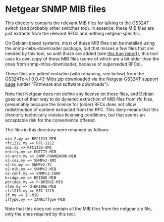 # Netgear SNMP MIB files
This directory contains the relevant MIB files for talking to the GS324T
switch (and probably other switches too). In essence, these MIB files
are just extracts from the relevant RFCs and nothing netgear-specific.

On Debian-based systems, most of these MIB files can be installed using
the snmp-mibs-downloader package, but that misses a few files that are
needed by this tool, so until those are added (see [this bug
report](https://bugs.debian.org/1077818)), this tool uses its own copy
of these MIB files (some of which are a bit older than the ones from
snmp-mibs-downloader, because of superseded RFCs).

These files are added verbatim (with renaming, see below) from the
[GS324Tx-v1.0.0.43-Mibs.zip](https://www.downloads.netgear.com/files/GDC/GS324T/GS324Tx-v1.0.0.43-Mibs.zip)
downloaded via the [Netgear GS324T support page](https://www.netgear.com/support/product/gs324t)
(under "Firmware and software downloads").

Note that Netgear does not define any license on these files, and Debian
goes out of their way to do dynamic extraction of MIB files from rfc
files, presumably because the license for (older) RFCs does not allow
redistribution of content extracted from the RFC. This likely means that
this directory technically violates licensing conditions, but that seems
an acceptable risk for the convenience offered.

The files in this directory were renamed as follows:

    mib-2.my => RFC1213-MIB
    rfc1212.my => RFC-1212
    smi.my => RFC1155-SMI
    entity.my => ENTITY-MIB
    v3-arch.my => SNMP-FRAMEWORK-MIB
    v2-smi.my => SNMPv2-SMI
    v2-tc.my => SNMPv2-TC
    v2-mib.my => SNMPv2-MIB
    v2-conf.my => SNMPv2-CONF
    bridge.my => BRIDGE-MIB
    pbridge.my => P-BRIDGE-MIB
    vlan.my => Q-BRIDGE-MIB
    rfc1215.my => RFC-1215
    if.my => IF-MIB
    iftype.my => IANAifType-MIB

Note that this does not contain all the MIB files from the netgear zip
file, only the ones required by this tool.
